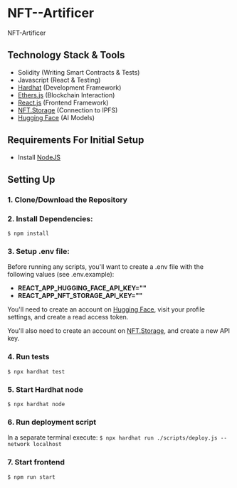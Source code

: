 # NFT--Artificer

NFT-Artificer

## Technology Stack & Tools

- Solidity (Writing Smart Contracts & Tests)
- Javascript (React & Testing)
- [Hardhat](https://hardhat.org/) (Development Framework)
- [Ethers.js](https://docs.ethers.io/v5/) (Blockchain Interaction)
- [React.js](https://reactjs.org/) (Frontend Framework)
- [NFT.Storage](https://nft.storage/) (Connection to IPFS)
- [Hugging Face](https://huggingface.co/) (AI Models)

## Requirements For Initial Setup

- Install [NodeJS](https://nodejs.org/en/)

## Setting Up

### 1. Clone/Download the Repository

### 2. Install Dependencies:

`$ npm install`

### 3. Setup .env file:

Before running any scripts, you'll want to create a .env file with the following values (see .env.example):

- **REACT_APP_HUGGING_FACE_API_KEY=""**
- **REACT_APP_NFT_STORAGE_API_KEY=""**

You'll need to create an account on [Hugging Face](https://huggingface.co/), visit your profile settings, and create a read access token.

You'll also need to create an account on [NFT.Storage](https://nft.storage/), and create a new API key.

### 4. Run tests

`$ npx hardhat test`

### 5. Start Hardhat node

`$ npx hardhat node`

### 6. Run deployment script

In a separate terminal execute:
`$ npx hardhat run ./scripts/deploy.js --network localhost`

### 7. Start frontend

`$ npm run start`
